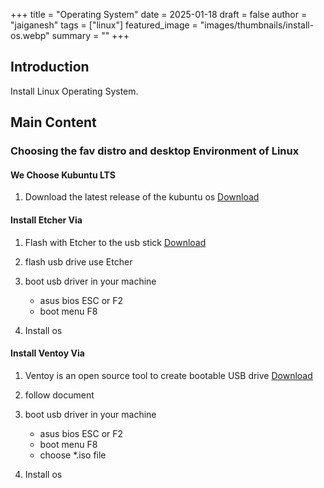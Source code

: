 +++
title = "Operating System"
date = 2025-01-18
draft = false
author = "jaiganesh"
tags = ["linux"]
featured_image = "images/thumbnails/install-os.webp"
summary = ""
+++

## Introduction

Install Linux Operating System.

## Main Content

### Choosing the fav distro and desktop Environment of Linux

#### We Choose Kubuntu LTS

1. Download the latest release of the kubuntu os
[Download](https://kubuntu.org/getkubuntu/)

#### Install Etcher Via

1. Flash with Etcher to the usb stick
[Download](https://etcher.balena.io/#download-etcher)

1. flash usb drive use Etcher

1. boot usb driver in your machine
    - asus bios ESC or F2
    - boot menu F8

1. Install os

#### Install Ventoy Via

1. Ventoy is an open source tool to create bootable USB drive
[Download](https://www.ventoy.net/en/download.html)

1. follow document 

1. boot usb driver in your machine
    - asus bios ESC or F2
    - boot menu F8
    - choose *.iso file
    
1. Install os